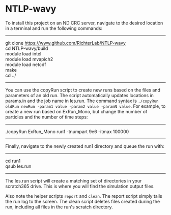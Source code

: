 # NTLP-wavy

To install this project on an ND CRC server, navigate to the desired location
in a terminal and run the following commands:  

---
git clone https://www.github.com/RichterLab/NTLP-wavy  
cd NTLP-wavy/build  
module load intel  
module load mvapich2  
module load netcdf  
make  
cd ../  

---

You can use the copyRun script to create new runs based on the files and
parameters of an old run.  The script automatically updates locations in
params.in and the job name in les.run.  The command syntax is ``` ./copyRun
oldRun newRun -param1 value -param2 value -paramN value ```.  For example, to 
create a new run based on ExRun_Mono, but change the number of particles and 
the number of time steps:  

---
./copyRun ExRun_Mono run1 -tnumpart 9e6 -itmax 100000  

---

Finally, navigate to the newly created run1 directory and queue the run with:  

---
cd run1  
qsub les.run  

---

The les.run script will create a matching set of directories in your scratch365
drive.  This is where you will find the simulation output files. 

Also note the helper scripts ```report``` and ```clean```. The report script 
simply tails the run log to the screen.  The clean script deletes files created
during the run, including all files in the run's scratch directory.
